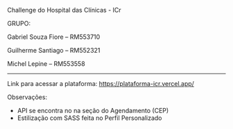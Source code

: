 Challenge do Hospital das Clínicas - ICr

GRUPO:

Gabriel Souza Fiore – RM553710

Guilherme Santiago – RM552321

Michel Lepine – RM553558

--------------------------------------------

Link para acessar a plataforma: https://plataforma-icr.vercel.app/

Observações:
* API se encontra no na seção do Agendamento (CEP)
* Estilização com SASS feita no Perfil Personalizado
